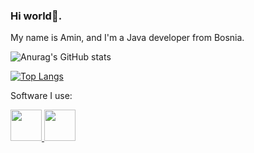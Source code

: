 ### Hi world👋.
My name is Amin, and I'm a Java developer from Bosnia.

![Anurag's GitHub stats](https://github-readme-stats.vercel.app/api?username=ProZzZzGamer&show_icons=true&theme=dark)


[![Top Langs](https://github-readme-stats.vercel.app/api/top-langs/?username=ProZzZzGamer&layout=compact&theme=dark)](https://github.com/anuraghazra/github-readme-stats)


Software I use:

<a href=https://www.jetbrains.com/toolbox-app>
<img src=https://resources.jetbrains.com/storage/products/toolbox/img/meta/toolbox_logo_300x300.png width=50px height=50px>
</a>
<a href=https://www.jetbrains.com/idea>
<img src=https://resources.jetbrains.com/storage/products/intellij-idea/img/meta/intellij-idea_logo_300x300.png width=50px height=50px>
